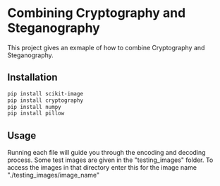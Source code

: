 # Combining Cryptography and Steganography

This project gives an exmaple of how to combine Cryptography and Steganography.

## Installation

```bash
pip install scikit-image
pip install cryptography
pip install numpy
pip install pillow
```

## Usage

Running each file will guide you through the encoding and decoding process. Some test images are given in the "testing_images" folder. To access the images in that directory enter this for the image name "./testing_images/image_name"
